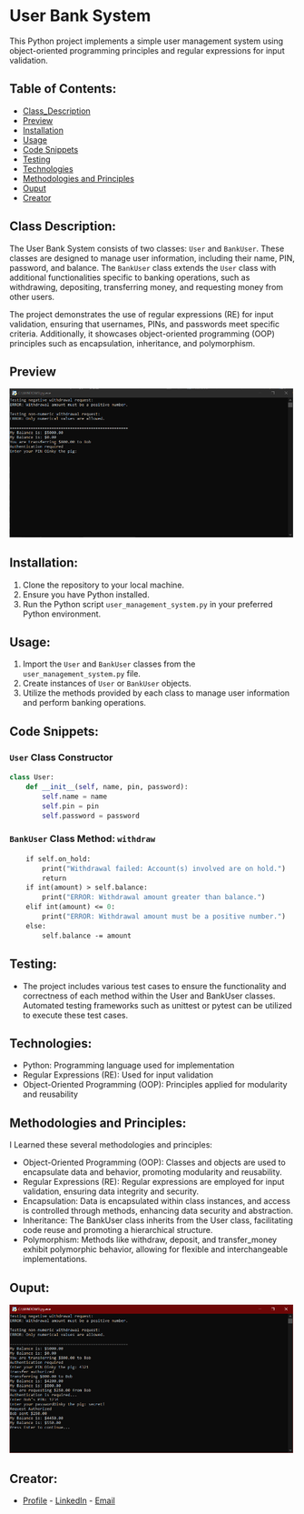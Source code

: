 # User Bank System

This Python project implements a simple user management system using object-oriented programming principles and regular expressions for input validation.

## Table of Contents:

- [Class_Description](#class-description)
- [Preview](#preview)
- [Installation](#installation)
- [Usage](#usage)
- [Code Snippets](#code-snippets)
- [Testing](#testing)
- [Technologies](#technologies)
- [Methodologies and Principles](#methodologies-and-principles)
- [Ouput](#ouput)
- [Creator](#creator)

## Class Description:

The User Bank System consists of two classes: `User` and `BankUser`. These classes are designed to manage user information, including their name, PIN, password, and balance. The `BankUser` class extends the `User` class with additional functionalities specific to banking operations, such as withdrawing, depositing, transferring money, and requesting money from other users.

The project demonstrates the use of regular expressions (RE) for input validation, ensuring that usernames, PINs, and passwords meet specific criteria. Additionally, it showcases object-oriented programming (OOP) principles such as encapsulation, inheritance, and polymorphism.

## Preview

<img width="500"  alt="GUI" src="https://github.com/NateJonesIII/PyBankOOP/blob/main/assets/img/preview.PNG">

## Installation:

1. Clone the repository to your local machine.
2. Ensure you have Python installed.
3. Run the Python script `user_management_system.py` in your preferred Python environment.

## Usage:

1. Import the `User` and `BankUser` classes from the `user_management_system.py` file.
2. Create instances of `User` or `BankUser` objects.
3. Utilize the methods provided by each class to manage user information and perform banking operations.

## Code Snippets:

### `User` Class Constructor

```python
class User:
    def __init__(self, name, pin, password):
        self.name = name
        self.pin = pin
        self.password = password
```

### `BankUser` Class Method: `withdraw`

```def withdraw(self, amount):
    if self.on_hold:
        print("Withdrawal failed: Account(s) involved are on hold.")
        return
    if int(amount) > self.balance:
        print("ERROR: Withdrawal amount greater than balance.")
    elif int(amount) <= 0:
        print("ERROR: Withdrawal amount must be a positive number.")
    else:
        self.balance -= amount
```

## Testing:

- The project includes various test cases to ensure the functionality and correctness of each method within the User and BankUser classes. Automated testing frameworks such as unittest or pytest can be utilized to execute these test cases.

## Technologies:

- Python: Programming language used for implementation
- Regular Expressions (RE): Used for input validation
- Object-Oriented Programming (OOP): Principles applied for modularity and reusability

## Methodologies and Principles:

I Learned these several methodologies and principles:

- Object-Oriented Programming (OOP): Classes and objects are used to encapsulate data and behavior, promoting modularity and reusability.
- Regular Expressions (RE): Regular expressions are employed for input validation, ensuring data integrity and security.
- Encapsulation: Data is encapsulated within class instances, and access is controlled through methods, enhancing data security and abstraction.
- Inheritance: The BankUser class inherits from the User class, facilitating code reuse and promoting a hierarchical structure.
- Polymorphism: Methods like withdraw, deposit, and transfer_money exhibit polymorphic behavior, allowing for flexible and interchangeable implementations.

## Ouput:

<img width="500"  alt="GUI" src="https://github.com/NateJonesIII/PyBankOOP/blob/main/assets/img/OutPut.PNG">

## Creator:

- [Profile](https://github.com/NateJonesIII/ "Nathaniel Jones") - [LinkedIn](https://www.linkedin.com/in/nathaniel-jones/) - [Email](mailto:15nate.jones@gmail.com?subject=Hello "Hello Nate!")
